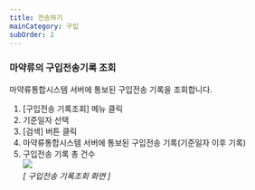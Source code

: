 ```yaml
---
title: 전송하기
mainCategory: 구입
subOrder: 2
---
```


### 마약류의 구입전송기록 조회  

마약류통합시스템 서버에 통보된 구입전송 기록을 조회합니다.
1. [구입전송 기록조회] 메뉴 클릭
2. 기준일자 선택
3. [검색] 버튼 클릭
4. 마약류통합시스템 서버에 통보된 구입전송 기록(기준일자 이후 기록)
5. 구입전송 기록 총 건수  
[![]({{site.url}}/images/docs/doc_1/post_8-1.png)]({{site.url}}/images/docs/doc_1/post_8-1.png)  
*[ 구입전송 기록조회 화면 ]*  

